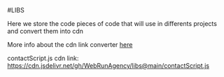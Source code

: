 #LIBS

Here we store the code pieces of code that will use in differents projects and convert them into cdn

More info about the cdn link converter [here](https://www.jsdelivr.com/?query=https%3A%2F%2Fcdn.jsdelivr.net%2Fgh%2FWebRunAgency%2Flibs%40main%2FcontactScript.js "here")

contactScript.js cdn link: https://cdn.jsdelivr.net/gh/WebRunAgency/libs@main/contactScript.js